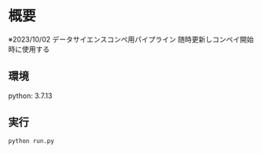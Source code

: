 # 概要

※2023/10/02
データサイエンスコンペ用パイプライン
随時更新しコンペイ開始時に使用する

## 環境
python: 3.7.13

## 実行
```sh
python run.py
```